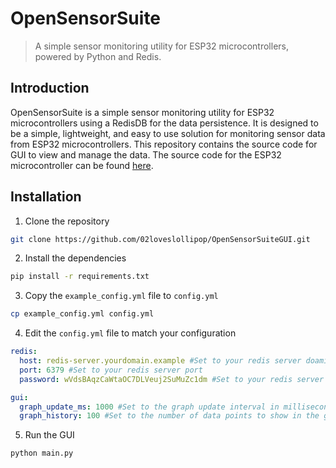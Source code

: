 # OpenSensorSuite
> A simple sensor monitoring utility for ESP32 microcontrollers, powered by Python and Redis.

## Introduction
OpenSensorSuite is a simple sensor monitoring utility for ESP32 microcontrollers using a RedisDB for the data persistence. It is designed to be a simple, lightweight, and easy to use solution for monitoring sensor data from ESP32 microcontrollers. This repository contains the source code for GUI to view and manage the data. The source code for the ESP32 microcontroller can be found [here](https://github.com/02loveslollipop/OpenSensorSuite-ESP32).

## Installation

1. Clone the repository
```sh
git clone https://github.com/02loveslollipop/OpenSensorSuiteGUI.git
```

2. Install the dependencies
```sh
pip install -r requirements.txt
```

3. Copy the `example_config.yml` file to `config.yml`
```sh
cp example_config.yml config.yml
```

4. Edit the `config.yml` file to match your configuration
```yaml
redis:
  host: redis-server.yourdomain.example #Set to your redis server doamin or IP
  port: 6379 #Set to your redis server port
  password: wVdsBAqzCaWtaOC7DLVeuj2SuMuZc1dm #Set to your redis server password

gui:
  graph_update_ms: 1000 #Set to the graph update interval in milliseconds
  graph_history: 100 #Set to the number of data points to show in the graph
```

5. Run the GUI
```sh
python main.py
```
